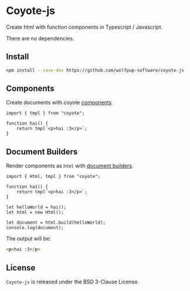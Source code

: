 # Coyote-js

Create html with function components in Typescript / Javascript.

There are no dependencies.

## Install

```sh
npm install --save-dev https://github.com/wolfpup-software/coyote-js
```

## Components

Create documents with coyote [components](./components.md).

```TS
import { tmpl } from "coyote";

function hai() {
    return tmpl`<p>hai :3</p>`;
}
```

## Document Builders

Render components as `html` with [document builders](./document_builders.md).

```TS
import { Html, tmpl } from "coyote";

function hai() {
    return tmpl`<p>hai :3</p>`;
}

let helloWorld = hai();
let html = new Html();

let document = html.build(helloWorld);
console.log(document);
```

The output will be:

```html
<p>hai :3</p>
```

## License

`Coyote-js` is released under the BSD 3-Clause License.
